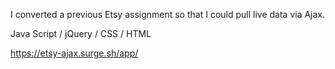 I converted a previous Etsy assignment so that I could pull live data via Ajax.  

Java Script / jQuery / CSS / HTML

https://etsy-ajax.surge.sh/app/

